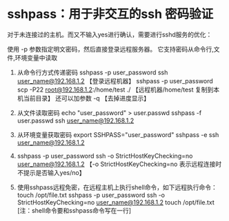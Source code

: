 # sshpass：用于非交互的ssh 密码验证

对于未连接过的主机。而又不输入yes进行确认，需要进行sshd服务的优化：


使用 -p 参数指定明文密码，然后直接登录远程服务器。 它支持密码从命令行,文件,环境变量中读取

1. 从命令行方式传递密码
sshpass -p user_password ssh user_name@192.168.1.2  【登录远程机器】
sshpass -p user_password scp -P22 root@192.168.1.2:/home/test  ./ 【远程机器/home/test 复制到本机当前目录】
还可以加参数 -q 【去掉进度显示】

2. 从文件读取密码
echo "user_password" > user.passwd
sshpass -f user.passwd ssh user_name@192.168.1.2

3. 从环境变量获取密码
export SSHPASS="user_password"
sshpass -e ssh user_name@192.168.1.2 

4. sshpass -p user_password ssh  -o StrictHostKeyChecking=no  user_name@192.168.1.2 
【-o StrictHostKeyChecking=no 表示远程连接时不提示是否输入yes/no】

5. 使用sshpass远程免密，在远程主机上执行shell命令，如下远程执行命令：touch /opt/file.txt
sshpass -p user_password ssh  -o StrictHostKeyChecking=no  user_name@192.168.1.2  touch /opt/file.txt
[注：shell命令要和sshpass命令写在一行]

